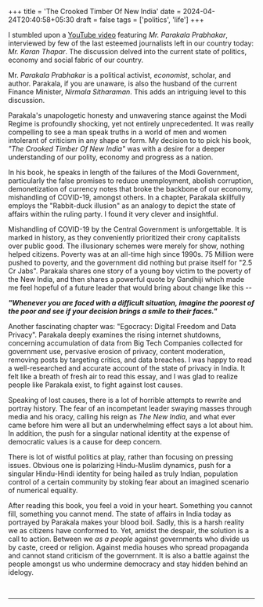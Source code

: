 +++
title = 'The Crooked Timber Of New India'
date = 2024-04-24T20:40:58+05:30
draft = false
tags = ['politics', 'life']
+++

I stumbled upon a [YouTube video](https://www.youtube.com/watch?v=DLy3YOJeogA)
featuring *Mr. Parakala Prabhakar*, interviewed by few of the last esteemed
journalists left in our country today: *Mr. Karan Thapar*. The discussion delved
into the current state of politics, economy and social fabric of our country.

Mr. *Parakala Prabhakar* is a political activist, *economist*, scholar, and
author. Parakala, if you are unaware, is also the husband of the current
Finance Minister, *Nirmala Sitharaman*. This adds an intriguing level to this
discussion. 

Parakala's unapologetic honesty and unwavering stance against the Modi Regime
is profoundly shocking, yet not entirely unprecedented. It was really
compelling to see a man speak truths in a world of men and women intolerant of
criticism in any shape or form. My decision to to pick his book, _"The Crooked
Timber Of New India"_ was with a desire for a deeper understanding of our
polity, economy and progress as a nation. 

In his book, he speaks in length of the failures of the Modi Government,
particularly the false promises to reduce unemployment, abolish corruption,
demonetization of currency notes that broke the backbone of our economy,
mishandling of COVID-19, amongst others. In a chapter, Parakala skillfully
employs the "Rabbit-duck illusion" as an analogy to depict the state of affairs
within the ruling party. I found it very clever and insightful.

Mishandling of COVID-19 by the Central Government is unforgettable. It is marked
in history, as they conveniently prioritized their crony capitalists over
public good. The illusionary schemes were merely for show, nothing helped
citizens. Poverty was at an all-time high since 1990s. 75 Million were pushed
to poverty, and the government did nothing but praise itself for "2.5 Cr Jabs".
Parakala shares one story of a young boy victim to the poverty of the New
India, and then shares a powerful quote by Gandhiji which made me feel hopeful
of a future leader that would bring about change like this --

**_"Whenever you are faced with a difficult situation, imagine the poorest of the
poor and see if your decision brings a smile to their faces."_**

Another fascinating chapter was: "Egocracy: Digital Freedom and Data Privacy".
Parakala deeply examines the rising internet shutdowns, concerning accumulation
of data from Big Tech Companies collected for government use, pervasive erosion
of privacy, content moderation, removing posts by targeting critics, and data
breaches. I was happy to read a well-researched and accurate account of the
state of privacy in India. It felt like a breath of fresh air to read this
essay, and I was glad to realize people like Parakala exist, to fight against
lost causes.

Speaking of lost causes, there is a lot of horrible attempts to rewrite and
portray history. The fear of an incompetant leader swaying masses through media
and his oracy, calling his reign as _The New India_, and what ever came before
him were all but an underwhelming effect says a lot about him. In addition, the
push for a singular national identity at the expense of democratic values is a
cause for deep concern.

There is lot of wistful politics at play, rather than focusing on pressing
issues. Obvious one is polarizing Hindu-Muslim dynamics, push for a singular
Hindu-Hindi identity for being hailed as truly Indian, population control of a
certain community by stoking fear about an imagined scenario of numerical
equality.

After reading this book, you feel a void in your heart. Something you cannot
fill, something you cannot mend. The state of affairs in India today as
portrayed by Parakala makes your blood boil. Sadly, this is a harsh reality we
as citizens have conformed to. Yet, amidst the despair, the solution is a call
to action. Between we _as a people_ against governments who divide us by caste,
creed or religion. Against media houses who spread propaganda and cannot stand
criticism of the government. It is also a battle against the people amongst us
who undermine democracy and stay hidden behind an idelogy.

<br>

<hr>



